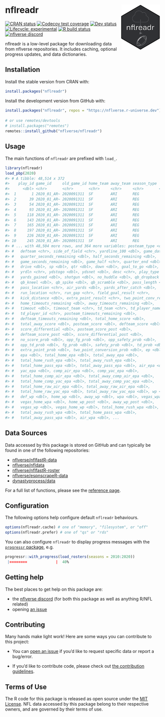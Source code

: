 
<!-- README.md is generated from README.Rmd. Please edit that file -->

# nflreadr <a href='https://nflreadr.nflverse.com'><img src='man/figures/logo.svg' align="right" width="25%" min-width="120px" /></a>

<!-- badges: start -->

[![CRAN
status](https://img.shields.io/cran/v/nflreadr?style=flat-square&logo=R&label=CRAN)](https://CRAN.R-project.org/package=nflreadr)
[![Codecov test
coverage](https://img.shields.io/codecov/c/github/nflverse/nflreadr?label=codecov&style=flat-square&logo=codecov)](https://codecov.io/gh/nflverse/nflreadr?branch=main)
[![Dev
status](https://img.shields.io/github/r-package/v/nflverse/nflreadr/main?label=dev%20version&style=flat-square&logo=github)](https://nflreadr.nflverse.com/)
[![Lifecycle:
experimental](https://img.shields.io/badge/lifecycle-experimental-orange.svg?style=flat-square)](https://lifecycle.r-lib.org/articles/stages.html)
[![R build
status](https://img.shields.io/github/workflow/status/nflverse/nflreadr/R-CMD-check?label=R%20check&style=flat-square&logo=github)](https://github.com/nflverse/nflreadr/actions)
[![nflverse
discord](https://img.shields.io/discord/591914197219016707.svg?color=5865F2&label=nflverse%20discord&logo=discord&logoColor=5865F2&style=flat-square)](https://discord.com/invite/5Er2FBnnQa)

<!-- badges: end -->

nflreadr is a low-level package for downloading data from nflverse
repositories. It includes caching, optional progress updates, and data
dictionaries.

## Installation

Install the stable version from CRAN with:

``` r
install.packages("nflreadr")
```

Install the development version from GitHub with:

``` r
install.packages("nflreadr", repos = "https://nflverse.r-universe.dev")

# or use remotes/devtools
# install.packages("remotes")
remotes::install_github("nflverse/nflreadr")
```

## Usage

The main functions of `nflreadr` are prefixed with `load_`.

``` r
library(nflreadr)
load_pbp(2020)
#> # A tibble: 48,514 x 372
#>    play_id game_id     old_game_id home_team away_team season_type  week posteam
#>      <dbl> <chr>       <chr>       <chr>     <chr>     <chr>       <int> <chr>  
#>  1       1 2020_01_AR~ 2020091311  SF        ARI       REG             1 <NA>   
#>  2      39 2020_01_AR~ 2020091311  SF        ARI       REG             1 SF     
#>  3      54 2020_01_AR~ 2020091311  SF        ARI       REG             1 SF     
#>  4      93 2020_01_AR~ 2020091311  SF        ARI       REG             1 SF     
#>  5     118 2020_01_AR~ 2020091311  SF        ARI       REG             1 SF     
#>  6     143 2020_01_AR~ 2020091311  SF        ARI       REG             1 SF     
#>  7     165 2020_01_AR~ 2020091311  SF        ARI       REG             1 SF     
#>  8     197 2020_01_AR~ 2020091311  SF        ARI       REG             1 SF     
#>  9     226 2020_01_AR~ 2020091311  SF        ARI       REG             1 ARI    
#> 10     245 2020_01_AR~ 2020091311  SF        ARI       REG             1 ARI    
#> # ... with 48,504 more rows, and 364 more variables: posteam_type <chr>,
#> #   defteam <chr>, side_of_field <chr>, yardline_100 <dbl>, game_date <chr>,
#> #   quarter_seconds_remaining <dbl>, half_seconds_remaining <dbl>,
#> #   game_seconds_remaining <dbl>, game_half <chr>, quarter_end <dbl>,
#> #   drive <dbl>, sp <dbl>, qtr <dbl>, down <dbl>, goal_to_go <dbl>, time <chr>,
#> #   yrdln <chr>, ydstogo <dbl>, ydsnet <dbl>, desc <chr>, play_type <chr>,
#> #   yards_gained <dbl>, shotgun <dbl>, no_huddle <dbl>, qb_dropback <dbl>,
#> #   qb_kneel <dbl>, qb_spike <dbl>, qb_scramble <dbl>, pass_length <chr>,
#> #   pass_location <chr>, air_yards <dbl>, yards_after_catch <dbl>,
#> #   run_location <chr>, run_gap <chr>, field_goal_result <chr>,
#> #   kick_distance <dbl>, extra_point_result <chr>, two_point_conv_result <chr>,
#> #   home_timeouts_remaining <dbl>, away_timeouts_remaining <dbl>,
#> #   timeout <dbl>, timeout_team <chr>, td_team <chr>, td_player_name <chr>,
#> #   td_player_id <chr>, posteam_timeouts_remaining <dbl>,
#> #   defteam_timeouts_remaining <dbl>, total_home_score <dbl>,
#> #   total_away_score <dbl>, posteam_score <dbl>, defteam_score <dbl>,
#> #   score_differential <dbl>, posteam_score_post <dbl>,
#> #   defteam_score_post <dbl>, score_differential_post <dbl>,
#> #   no_score_prob <dbl>, opp_fg_prob <dbl>, opp_safety_prob <dbl>,
#> #   opp_td_prob <dbl>, fg_prob <dbl>, safety_prob <dbl>, td_prob <dbl>,
#> #   extra_point_prob <dbl>, two_point_conversion_prob <dbl>, ep <dbl>,
#> #   epa <dbl>, total_home_epa <dbl>, total_away_epa <dbl>,
#> #   total_home_rush_epa <dbl>, total_away_rush_epa <dbl>,
#> #   total_home_pass_epa <dbl>, total_away_pass_epa <dbl>, air_epa <dbl>,
#> #   yac_epa <dbl>, comp_air_epa <dbl>, comp_yac_epa <dbl>,
#> #   total_home_comp_air_epa <dbl>, total_away_comp_air_epa <dbl>,
#> #   total_home_comp_yac_epa <dbl>, total_away_comp_yac_epa <dbl>,
#> #   total_home_raw_air_epa <dbl>, total_away_raw_air_epa <dbl>,
#> #   total_home_raw_yac_epa <dbl>, total_away_raw_yac_epa <dbl>, wp <dbl>,
#> #   def_wp <dbl>, home_wp <dbl>, away_wp <dbl>, wpa <dbl>, vegas_wpa <dbl>,
#> #   vegas_home_wpa <dbl>, home_wp_post <dbl>, away_wp_post <dbl>,
#> #   vegas_wp <dbl>, vegas_home_wp <dbl>, total_home_rush_wpa <dbl>,
#> #   total_away_rush_wpa <dbl>, total_home_pass_wpa <dbl>,
#> #   total_away_pass_wpa <dbl>, air_wpa <dbl>, ...
```

## Data Sources

Data accessed by this package is stored on GitHub and can typically be
found in one of the following repositories:

-   [nflverse/nflfastR-data](https://github.com/nflverse/nflfastR-data)
-   [nflverse/nfldata](https://github.com/nflverse/nfldata)
-   [nflverse/nflfastR-roster](https://github.com/nflverse/nflfastR-roster)
-   [nflverse/espnscrapeR-data](https://github.com/nflverse/espnscrapeR-data)
-   [dynastyprocess/data](https://github.com/dynastyprocess/data)

For a full list of functions, please see the [reference
page](https://nflreadr.nflverse.com/reference/index.html).

## Configuration

The following options help configure default `nflreadr` behaviours.

``` r
options(nflreadr.cache) # one of "memory", "filesystem", or "off"
options(nflreadr.prefer) # one of "qs" or "rds"
```

You can also configure `nflreadr` to display progress messages with the
[`progressr` package](https://progressr.futureverse.org), e.g.

``` r
progressr::with_progress(load_rosters(seasons = 2010:2020))
 |========             |  40%
```

## Getting help

The best places to get help on this package are:

-   the [nflverse discord](https://discord.com/invite/5Er2FBnnQa) (for
    both this package as well as anything R/NFL related)
-   opening [an
    issue](https://github.com/nflverse/nflreadr/issues/new/choose)

## Contributing

Many hands make light work! Here are some ways you can contribute to
this project:

-   You can [open an
    issue](https://github.com/nflverse/nflreadr/issues/new/choose) if
    you’d like to request specific data or report a bug/error.

-   If you’d like to contribute code, please check out [the contribution
    guidelines](https://nflreadr.nflverse.com/CONTRIBUTING.html).

## Terms of Use

The R code for this package is released as open source under the [MIT
License](https://nflreadr.nflverse.com/LICENSE.html). NFL data accessed
by this package belong to their respective owners, and are governed by
their terms of use.
